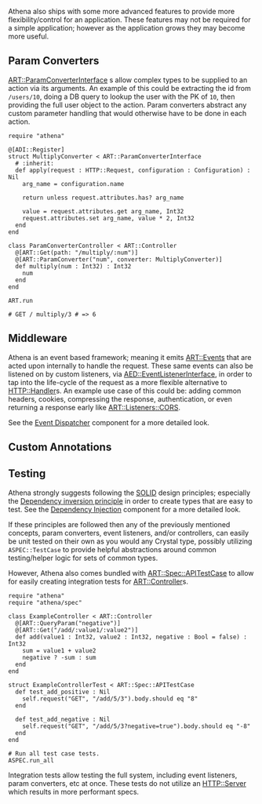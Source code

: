 Athena also ships with some more advanced features to provide more flexibility/control for an application.
These features may not be required for a simple application; however as the application grows they may become more useful.

## Param Converters

[ART::ParamConverterInterface](https://athena-framework.github.io/athena/Athena/Routing/ParamConverterInterface.html) s allow complex types to be supplied to an action via its arguments.
An example of this could be extracting the id from `/users/10`, doing a DB query to lookup the user with the PK of `10`, then providing the full user object to the action.
Param converters abstract any custom parameter handling that would otherwise have to be done in each action.

```crystal
require "athena"

@[ADI::Register]
struct MultiplyConverter < ART::ParamConverterInterface
  # :inherit:
  def apply(request : HTTP::Request, configuration : Configuration) : Nil
    arg_name = configuration.name

    return unless request.attributes.has? arg_name

    value = request.attributes.get arg_name, Int32
    request.attributes.set arg_name, value * 2, Int32
  end
end

class ParamConverterController < ART::Controller
  @[ART::Get(path: "/multiply/:num")]
  @[ART::ParamConverter("num", converter: MultiplyConverter)]
  def multiply(num : Int32) : Int32
    num
  end
end

ART.run

# GET / multiply/3 # => 6
```

## Middleware

Athena is an event based framework; meaning it emits [ART::Events](https://athena-framework.github.io/athena/Athena/Routing/Events.html) that are acted upon internally to handle the request.  These same events can also be listened on by custom listeners, via [AED::EventListenerInterface](https://athena-framework.github.io/athena/Athena/EventDispatcher/EventListenerInterface.html), in order to tap into the life-cycle of the request as a more flexible alternative to [HTTP::Handler](https://crystal-lang.org/api/HTTP/Handler.html)s.  An example use case of this could be: adding common headers, cookies, compressing the response, authentication, or even returning a response early like [ART::Listeners::CORS](https://athena-framework.github.io/athena/Athena/Routing/Listeners/CORS.html).

See the [Event Dispatcher](../components/event_dispatcher.md) component for a more detailed look.

## Custom Annotations



## Testing

Athena strongly suggests following the [SOLID](https://en.wikipedia.org/wiki/SOLID) design principles;
especially the [Dependency inversion principle](https://en.wikipedia.org/wiki/Dependency_inversion_principle) in order to create types that are easy to test.  See the [Dependency Injection](../components/dependency_injection.md) component for a more detailed look.

If these principles are followed then any of the previously mentioned concepts, param converters, event listeners, and/or controllers,
can easily be unit tested on their own as you would any Crystal type, possibly utilizing `ASPEC::TestCase` to provide helpful abstractions around common testing/helper logic for sets of common types.

However, Athena also comes bundled with [ART::Spec::APITestCase](https://athena-framework.github.io/athena/Athena/Spec/TestCase.html) to allow for easily creating integration tests for [ART::Controller](https://athena-framework.github.io/athena/Athena/Routing/Controller.html)s.

```crystal
require "athena"
require "athena/spec"

class ExampleController < ART::Controller
  @[ART::QueryParam("negative")]
  @[ART::Get("/add/:value1/:value2")]
  def add(value1 : Int32, value2 : Int32, negative : Bool = false) : Int32
    sum = value1 + value2
    negative ? -sum : sum
  end
end

struct ExampleControllerTest < ART::Spec::APITestCase
  def test_add_positive : Nil
    self.request("GET", "/add/5/3").body.should eq "8"
  end

  def test_add_negative : Nil
    self.request("GET", "/add/5/3?negative=true").body.should eq "-8"
  end
end

# Run all test case tests.
ASPEC.run_all
```

Integration tests allow testing the full system, including event listeners, param converters, etc at once.
These tests do not utilize an [HTTP::Server](https://crystal-lang.org/api/HTTP/Server.html) which results in more performant specs.
